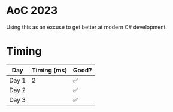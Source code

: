 # AoC 2023

Using this as an excuse to get better at modern C# development.

# Timing

| Day    | Timing (ms) | Good? |
|--------|-------------| ----  |
| Day 1  | 2           |✅     |
| Day 2  |             |✅     |
| Day 3  |             |✅     |
